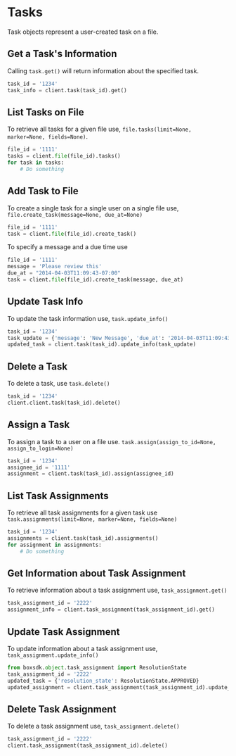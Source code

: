 Tasks
=====

Task objects represent a user-created task on a file.


Get a Task's Information
------------------------

Calling `task.get()` will return information about the specified task.

```python
task_id = '1234'
task_info = client.task(task_id).get()
```

List Tasks on File
------------------

To retrieve all tasks for a given file use, `file.tasks(limit=None, marker=None, fields=None)`.

```python
file_id = '1111'
tasks = client.file(file_id).tasks()
for task in tasks:
    # Do something
```

Add Task to File
----------------

To create a single task for a single user on a single file use, `file.create_task(message=None, due_at=None)`

```python
file_id = '1111'
task = client.file(file_id).create_task()
```

To specify a message and a due time use

```python
file_id = '1111'
message = 'Please review this'
due_at = "2014-04-03T11:09:43-07:00"
task = client.file(file_id).create_task(message, due_at)
```

Update Task Info
----------------

To update the task information use, `task.update_info()`

```python
task_id = '1234'
task_update = {'message': 'New Message', 'due_at': '2014-04-03T11:09:43-10:00',}
updated_task = client.task(task_id).update_info(task_update)
```

Delete a Task
-------------

To delete a task, use `task.delete()`

```python
task_id = '1234'
client.client.task(task_id).delete()
```

Assign a Task
--------------

To assign a task to a user on a file use. `task.assign(assign_to_id=None, assign_to_login=None)`

```python
task_id = '1234'
assignee_id = '1111'
assignment = client.task(task_id).assign(assignee_id)
```


List Task Assignments
---------------------

To retrieve all task assignments for a given task use `task.assignments(limit=None, marker=None, fields=None)`

```python
task_id = '1234'
assignments = client.task(task_id).assignments()
for assignment in assignments:
    # Do something
```

Get Information about Task Assignment
-------------------------------------

To retrieve information about a task assignment use, `task_assignment.get()`

```python
task_assignment_id = '2222'
assignment_info = client.task_assignment(task_assignment_id).get()
```

Update Task Assignment
----------------------

To update information about a task assignment use, `task_assignment.update_info()`

```python
from boxsdk.object.task_assignment import ResolutionState
task_assignment_id = '2222'
updated_task = {'resolution_state': ResolutionState.APPROVED}
updated_assignment = client.task_assignment(task_assignment_id).update_info(updated_task)
```

Delete Task Assignment
----------------------

To delete a task assignment use, `task_assignment.delete()`

```python
task_assignment_id = '2222'
client.task_assignment(task_assignment_id).delete()
```
